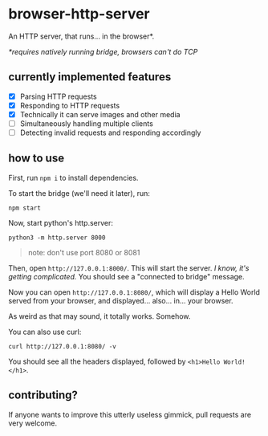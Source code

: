 # browser-http-server

An HTTP server, that runs... in the browser\*.

*\*requires natively running bridge, browsers can't do TCP*

## currently implemented features

- [x] Parsing HTTP requests
- [x] Responding to HTTP requests
- [x] Technically it can serve images and other media
- [ ] Simultaneously handling multiple clients
- [ ] Detecting invalid requests and responding accordingly

## how to use

First, run `npm i` to install dependencies.

To start the bridge (we'll need it later), run:

```
npm start
```

Now, start python's http.server:

```
python3 -m http.server 8000
```

> note: don't use port 8080 or 8081

Then, open `http://127.0.0.1:8000/`. This will start the server. *I know, it's getting complicated.*
You should see a "connected to bridge" message.

Now you can open `http://127.0.0.1:8080/`, which will display a Hello World served from your browser, and displayed... also... in... your browser.

As weird as that may sound, it totally works. Somehow.

You can also use curl:

```
curl http://127.0.0.1:8080/ -v
```

You should see all the headers displayed, followed by `<h1>Hello World!</h1>`.

## contributing?

If anyone wants to improve this utterly useless gimmick, pull requests are very welcome.
